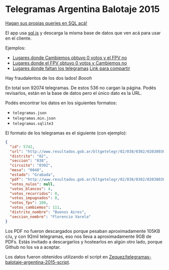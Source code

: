 # Telegramas Argentina Balotaje 2015

[Hagan sus propias queries en SQL acá!](http://zequez.com/telegramas-balotaje-argentina-2015/)

El app usa [sql.js](https://github.com/kripken/sql.js/) y descarga la misma base de datos que ven acá para usar en el cliente.

Ejemplos:

-  [Lugares donde Cambiemos obtuvo 0 votos y el FPV no](http://zequez.com/telegramas-balotaje-argentina-2015/?query=select%0A%20%20*%0AFROM%20telegramas%20AS%20t%0AWHERE%0A%20%20votos_fpv%20!=%200%0A%20%20AND%20votos_cambiemos%20=%200%0AORDER%20BY%20votos_fpv%20DESC%0ALIMIT%20100)
- [Lugares donde el FPV obtuvo 0 votos y Cambiemos no](http://zequez.com/telegramas-balotaje-argentina-2015/?query=select%0A%20%20*%0AFROM%20telegramas%20AS%20t%0AWHERE%0A%20%20votos_cambiemos%20!=%200%0A%20%20AND%20votos_fpv%20=%200%0AORDER%20BY%20votos_cambiemos%20DESC%0ALIMIT%20100)
- [Lugares donde faltan los telegramas](http://zequez.com/telegramas-balotaje-argentina-2015/?query=SELECT%20*%0AFROM%20telegramas%20AS%20t%0AWHERE%20votos_nulos%20IS%20NULL%0AORDER%20BY%20distrito%20ASC,%20seccion%20ASC) [Link para compartir](https://github.com/Zequez/telegramas-balotaje-argentina-2015/blob/master/mesas_perdidas.md)

Hay fraudalentos de los dos lados! *Boooh*

En total son 92074 telegramas. De estos 536 no cargan
la página. Podés revisarlos, están en la base de datos pero
el único dato es la URL.

Podés encontrar los datos en los siguientes formatos:

- `telegramas.json`
- `telegramas.min.json`
- `telegramas.sqlite3`

El formato de los telegramas es el siguiente (con ejemplo):

```json
{
  "id": 5742,
  "url": "http://www.resultados.gob.ar/bltgetelegr/02/038/0302/020380302_0048.htm",
  "distrito": "02",
  "seccion": "038",
  "circuito": "0302",
  "mesa": "0048",
  "estado": "Grabada",
  "pdf": "http://www.resultados.gob.ar/bltgetelegr/02/038/0302/020380302_0048.pdf",
  "votos_nulos": null,
  "votos_blancos": 4,
  "votos_recurridos": 0,
  "votos_impugnados": 0,
  "votos_fpv": 180,
  "votos_cambiemos": 111,
  "distrito_nombre": "Buenos Aires",
  "seccion_nombre": "Florencio Varela"
}
```

Los PDF no fueron descargados porque pesaban aproximadamente 105KB c/u, y con 92mil
telegramas, eso nos lleva a aproximadamente 9GB de PDFs. Estás invitado a descargarlos y
hostearlos en algún otro lado, porque Github no los va a aceptar.

Los datos fueron obtenidos utilizando el script en [Zequez/telegramas-balotaje-argentina-2015-script](https://github.com/Zequez/telegramas-balotaje-argentina-2015-script).
